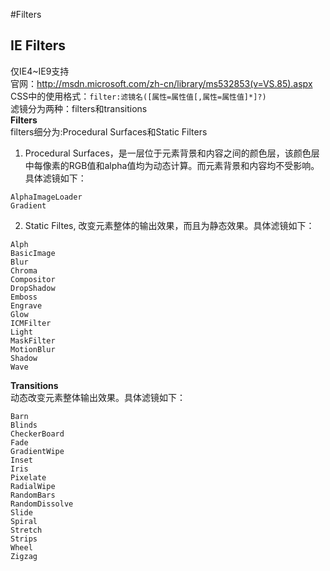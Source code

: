 ﻿#Filters
## IE Filters
仅IE4~IE9支持<Br/>
官网：http://msdn.microsoft.com/zh-cn/library/ms532853(v=VS.85).aspx<br/>
CSS中的使用格式：`filter:滤镜名([属性=属性值[,属性=属性值]*]?)`<Br/>
滤镜分为两种：filters和transitions<Br/>
**Filters**<br/>
filters细分为:Procedural Surfaces和Static Filters<br/>
1. Procedural Surfaces，是一层位于元素背景和内容之间的颜色层，该颜色层中每像素的RGB值和alpha值均为动态计算。而元素背景和内容均不受影响。具体滤镜如下：<Br/>
````
AlphaImageLoader
Gradient
````
2. Static Filtes, 改变元素整体的输出效果，而且为静态效果。具体滤镜如下：<br/>
````
Alph
BasicImage
Blur
Chroma
Compositor
DropShadow
Emboss
Engrave
Glow
ICMFilter
Light
MaskFilter
MotionBlur
Shadow
Wave
````

**Transitions**<br/>
动态改变元素整体输出效果。具体滤镜如下：<Br/>
````
Barn
Blinds
CheckerBoard
Fade
GradientWipe
Inset
Iris
Pixelate
RadialWipe
RandomBars
RandomDissolve
Slide
Spiral
Stretch
Strips
Wheel
Zigzag
````

